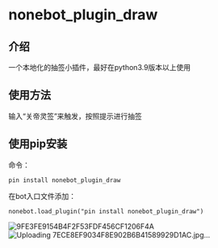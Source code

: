 # nonebot_plugin_draw
## 介绍
一个本地化的抽签小插件，最好在python3.9版本以上使用
## 使用方法
输入“关帝灵签”来触发，按照提示进行抽签
## 使用pip安装
命令：
```
pin install nonebot_plugin_draw
```
在bot入口文件添加：
```
nonebot.load_plugin("pin install nonebot_plugin_draw")
```
![9FE3FE9154B4F2F53FDF456CF1206F4A](https://user-images.githubusercontent.com/98812723/161758808-32a399bb-d969-4022-9ad9-ff65745f557d.jpg)
![Uploading 7ECE8EF9034F8E902B6B41589929D1AC.jpg…]()
